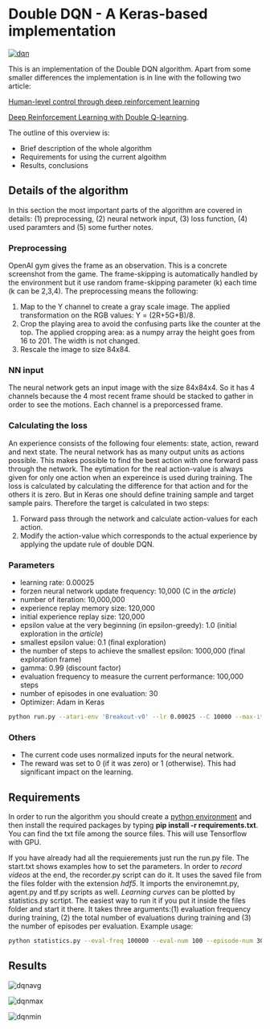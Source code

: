 # Double DQN - A Keras-based implementation

[![dqn](https://img.youtube.com/vi/yiKu66FOX6I/0.jpg)](https://www.youtube.com/watch?v=yiKu66FOX6I)

This is an implementation of the Double DQN algorithm. Apart from some smaller differences the implementation is in line with the following two article:

[Human-level control through deep reinforcement learning](https://www.nature.com/nature/journal/v518/n7540/full/nature14236.htm)

[Deep Reinforcement Learning with Double Q-learning](https://arxiv.org/pdf/1509.06461.pdf).

The outline of this overview is:
* Brief description of the whole algorithm
* Requirements for using the current algoithm
* Results, conclusions

## Details of the algorithm

In this section the most important parts of the algorithm are covered in details: (1) preprocessing, (2) neural network input, (3) loss function, (4) used paramters and (5) some further notes.

### Preprocessing

OpenAI gym gives the frame as an observation. This is a concrete screenshot from the game. The frame-skipping is automatically handled by the environment but it use random frame-skipping parameter (k) each time (k can be 2,3,4). The preprocessing means the following:

1. Map to the Y channel to create a gray scale image. The applied transformation on the RGB values: Y = (2R+5G+B)/8.
2. Crop the playing area to avoid the confusing parts like the counter at the top. The applied cropping area: as a numpy array the height goes from 16 to 201. The width is not changed.
3. Rescale the image to size 84x84.

### NN input

The neural network gets an input image with the size 84x84x4. So it has 4 channels because the 4 most recent frame should be stacked to gather in order to see the motions. Each channel is a preporcessed frame. 

### Calculating the loss

An experience consists of the following four elements: state, action, reward and next state. The neural network has as many output units as actions possible. This makes possible to find the best action with one forward pass through the network. The eytimation for the real action-value is always given for only one action when an expereince is used during training. The loss is calculated by calculating the difference for that action and for the others it is zero. But in Keras one should define training sample and target sample pairs. Therefore the target is calculated in two steps:

1. Forward pass through the network and calculate action-values for each action.
2. Modify the action-value which corresponds to the actual experience by applying the update rule of double DQN.

### Parameters

* learning rate: 0.00025
* forzen neural network update frequency: 10,000 (C in the *article*)
* number of iteration: 10,000,000
* experience replay memory size: 120,000 
* initial experience replay size: 120,000
* epsilon value at the very beginning (in epsilon-greedy): 1.0 (initial exploration in the *article*)
* smallest epsilon value: 0.1 (final exploration) 
* the number of steps to achieve the smallest epsilon: 1000,000 (final exploration frame)
* gamma: 0.99 (discount factor)
* evaluation frequency to measure the current performance: 100,000 steps
* number of episodes in one evaluation: 30
* Optimizer: Adam in Keras

```bash
python run.py --atari-env 'Breakout-v0' --lr 0.00025 --C 10000 --max-iter 10000000 --mem-size 120000 --exp-start 1.0 --exp-end 0.1 --last-fm 1000000 --gamma 0.99 --eval-freq 100000 --eval-num 30 --init-replay-size 120000
```

### Others

* The current code uses normalized inputs for the neural network. 
* The reward was set to 0 (if it was zero) or 1 (otherwise). This had significant impact on the learning.

## Requirements

In order to run the algorithm you should create a [python environment](http://python-guide-pt-br.readthedocs.io/en/latest/dev/virtualenvs/) and then install the required packages by typing **pip install -r requirements.txt**. You can find the txt file among the source files. This will use Tensorflow with GPU.

If you have already had all the requierements just run the run.py file. The start.txt shows examples how to set the parameters. In order to *record videos* at the end, the recorder.py script can do it. It uses the saved file from the files folder with the extension *hdf5*. It imports the environemnt.py, agent.py and tf.py scripts as well. *Learning curves* can be plotted by statistics.py scrtipt. The easiest way to run it if you put it inside the files folder and start it there. It takes three arguments:(1) evaluation frequency during training, (2) the total number of evaluations during training and (3) the number of episodes per evaluation. Example usage:

```bash
python statistics.py --eval-freq 100000 --eval-num 100 --episode-num 30.
```

## Results

![dqnavg](https://drive.google.com/uc?export=download&id=0B97L9zqg-lnwRzgtM3Vab3ZVTm8  "DQN average returns")

![dqnmax](https://drive.google.com/uc?export=download&id=0B97L9zqg-lnwT2llTlNqTFRuMnM  "DQN maximum returns")

![dqnmin](https://drive.google.com/uc?export=download&id=0B97L9zqg-lnwa0VPWFA2eUlPTXc  "DQN minimum returns")
